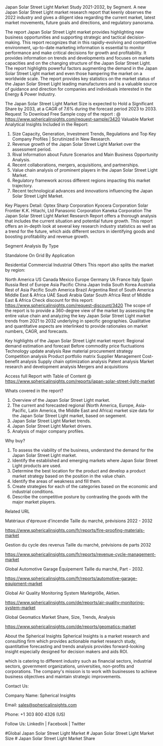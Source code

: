 Japan Solar Street Light Market Study 2021-2032, by Segment. A new Japan Solar Street Light market research report that keenly observes the 2022 industry and gives a diligent idea regarding the current market, latest market movements, future goals and directions, and regulatory panorama.

The report Japan Solar Street Light market provides highlighting new business opportunities and supporting strategic and tactical decision-making. This report recognizes that in this rapidly-evolving and competitive environment, up-to-date marketing information is essential to monitor performance and make critical decisions for growth and profitability. It provides information on trends and developments and focuses on markets capacities and on the changing structure of the Japan Solar Street Light. The report highlights powerful factors augmenting the demand in the Japan Solar Street Light market and even those hampering the market on a worldwide scale. The report provides key statistics on the market status of the Japan Solar Street Light leading manufacturers and is a valuable source of guidance and direction for companies and individuals interested in the Energy & Power Industry.

The Japan Solar Street Light Market Size is expected to Hold a Significant Share by 2033, at a CAGR of 7.6% during the forecast period 2023 to 2033.
Request To Download Free Sample copy of the report :  @ https://www.sphericalinsights.com/request-sample/3420 
Valuable Market Analytical Insights Included in the Report:

1. Size Capacity, Generation, Investment Trends, Regulations and Top Key Company Profiles | Scrutinized in New Research.
2. Revenue growth of the Japan Solar Street Light Market over the assessment period.
3. Rival Information about Future Scenarios and Main Business Opportunity Analysis.
4. Recent collaborations, mergers, acquisitions, and partnerships.
5. Value chain analysis of prominent players in the Japan Solar Street Light Market.
6. Regulatory framework across different regions impacting this market trajectory.
7. Recent technological advances and innovations influencing the Japan Solar Street Light Market.

Key Players Detail:
Optex
Sharp Corporation
Kyocera Corporation
Solar Frontier K.K.
Hitachi, Ltd
Panasonic Corporation
Kaneka Corporation
The Japan Solar Street Light Market Research Report offers a thorough analysis that includes the current situation and potential future growth. This report offers an in-depth look at several key research industry statistics as well as a trend for the future, which aids different sectors in identifying goods and boosting profitability and revenue growth.

Segment Analysis
 By Type

Standalone
On Grid
 By Application

Residential
Commercial
Industrial
Others
This report also splits the market by region:

North America
US
Canada
Mexico
Europe
Germany
Uk
France
Italy
Spain
Russia
Rest of Europe
Asia Pacific
China
Japan
India
South Korea
Australia
Rest of Asia Pacific
South America
Brazil
Argentina
Rest of South America
Middle East & Africa
UAE
Saudi Arabia
Qatar
South Africa
Rest of Middle East & Africa
Check discount for this report: https://www.sphericalinsights.com/request-discount/3420
The scope of the report is to provide a 360-degree view of the market by assessing the entire value chain and analyzing the key Japan Solar Street Light market trends from 2021 to 2032 underlying in specific geographies. Qualitative and quantitative aspects are interlinked to provide rationales on market numbers, CAGR, and forecasts.

 
Key highlights of the Japan Solar Street Light market report:
Regional demand estimation and forecast
Before commodity price fluctuations
Technology update analysis
Raw material procurement strategy
Competition analysis
Product portfolio matrix
Supplier Management
Cost-benefit analysis
Supply chain optimization analysis
Patent analysis
Market research and development analysis
Mergers and acquisitions
 

Access full Report with Table of Content @ https://www.sphericalinsights.com/reports/japan-solar-street-light-market
 
Whats covered in the report?
1. Overview of the Japan Solar Street Light market.
2. The current and forecasted regional (North America, Europe, Asia-Pacific, Latin America, the Middle East and Africa) market size data for the Japan Solar Street Light market, based on segement.
3. Japan Solar Street Light Market trends.
4. Japan Solar Street Light Market drivers.
5. Analysis of major company profiles.
 
Why buy?
1. To assess the viability of the business, understand the demand for the Japan Solar Street Light market.
2. Identify the established and emerging markets where Japan Solar Street Light products are used.
3. Determine the best location for the product and develop a product market strategy based on the position in the value chain.
4. Identify the areas of weakness and fill them.
5. Create strategies for each of the categories based on the economic and industrial conditions.
6. Describe the competitive posture by contrasting the goods with the major market players.
 
Related URL

Matériaux d'épreuve d'incendie Taille du marché, prévisions 2022 - 2032

https://www.sphericalinsights.com/fr/reports/fire-proofing-materials-market

 

Gestion du cycle des revenus Taille du marché, prévisions de parts 2032

https://www.sphericalinsights.com/fr/reports/revenue-cycle-management-market

 

Global Automotive Garage Équipement Taille du marché, Part - 2032.

https://www.sphericalinsights.com/fr/reports/automotive-garage-equipment-market

 

Global Air Quality Monitoring System Marktgröße, Aktien.

https://www.sphericalinsights.com/de/reports/air-quality-monitoring-system-market

 

Global Geomatics Market Share, Size, Trends, Analysis

https://www.sphericalinsights.com/de/reports/geomatics-market

 

About the Spherical Insights
Spherical Insights is a market research and consulting firm which provides actionable market research study, quantitative forecasting and trends analysis provides forward-looking insight especially designed for decision makers and aids ROI.

which is catering to different industry such as financial sectors, industrial sectors, government organizations, universities, non-profits and corporations. The company's mission is to work with businesses to achieve business objectives and maintain strategic improvements.

Contact Us:

Company Name: Spherical Insights

Email: sales@sphericalinsights.com

Phone: +1 303 800 4326 (US)

Follow Us: LinkedIn | Facebook | Twitter

#Global Japan Solar Street Light Market # Japan Solar Street Light Market Size # Japan Solar Street Light Market Share

